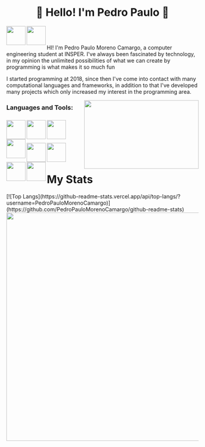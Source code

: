 <h1 align = "center">👋 Hello! I'm Pedro Paulo 👋</h1>

<a href="https://www.linkedin.com/in/pedro-paulo-moreno-camargo-93945a177?lipi=urn%3Ali%3Apage%3Ad_flagship3_profile_view_base_contact_details%3B46mJblmxTy6S7qZ3ydNs4Q%3D%3D" target="blank"><img align="left" src="https://cdn-icons-png.flaticon.com/512/3536/3536505.png" height="50"/></a>
<a href="https://www.instagram.com/pedro_camargo95/" target="blank"><img align="left" src="https://cdn-icons-png.flaticon.com/512/2111/2111463.png" height="50" /></a>
</br>
</br>

<p> HI! I'm Pedro Paulo Moreno Camargo, a computer engineering student at INSPER. I've always been fascinated by technology, in my opinion the unlimited possibilities of what we can create by programming is what makes it so much fun  </p>
<p>I started programming at 2018, since then I've come into contact with many computational languages and frameworks, in addition to that I've developed many projects which only increased my interest in the programming area.  </p>
<img align="right" src="https://media.tenor.com/YUzRkMOL-3EAAAAC/programming-computer-frog.gif" height="180" width = "300"/>

<h3>Languages and Tools: <h3> 
<img align = "left" src="https://cdn-icons-png.flaticon.com/512/5968/5968350.png" height="50"/>
<img align = "left" src="https://cdn-icons-png.flaticon.com/512/5968/5968267.png" height="50"/>
<img align = "left" src="https://cdn-icons-png.flaticon.com/512/919/919826.png" height="50"/>
<img align = "left"src="https://cdn-icons-png.flaticon.com/512/5968/5968292.png" height="50"/><br/><br/><br/>
<img  align = "left" src="https://cdn-icons-png.flaticon.com/512/1183/1183672.png" height="50"/>
<img  align = "left" src="https://cdn-icons-png.flaticon.com/512/226/226777.png" height="50"/>
<img  align = "left" src="https://cdn-icons-png.flaticon.com/512/2232/2232241.png" height="50"/>
<img  align = "left" src="https://cdn-icons-png.flaticon.com/512/4494/4494748.png" height="50"/>
</br>
</br>
 
<h1>My Stats</h1>
[![Top Langs](https://github-readme-stats.vercel.app/api/top-langs/?username=PedroPauloMorenoCamargo)](https://github.com/PedroPauloMorenoCamargo/github-readme-stats)

<img src="https://github-readme-stats.vercel.app/api?username=PedroPauloMorenoCamargo&show_icons=true&theme=tokyonight" width="600">

